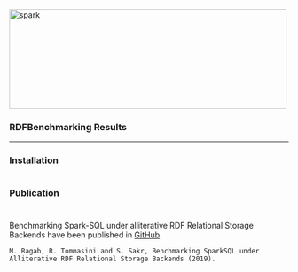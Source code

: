 <img src="https://commons.bmstu.wiki/images/3/33/Spark_logo.png" alt="spark" width="500" height="180">


### RDFBenchmarking Results
---



### Installation
#


### Publication
#
Benchmarking Spark-SQL under alliterative RDF Relational Storage Backends have been published in [GitHub](https://www.researchgate.net/publication/335378928_Benchmarking_Spark-SQL_under_alliterative_RDF_Relational_Storage_Backends) 

    M. Ragab, R. Tommasini and S. Sakr, Benchmarking SparkSQL under Alliterative RDF Relational Storage Backends (2019).
